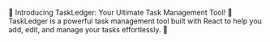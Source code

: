 🚀 Introducing TaskLedger: Your Ultimate Task Management Tool! 🚀
TaskLedger is a powerful task management tool built with React to help you add, edit, and manage 
your tasks effortlessly. 📝
